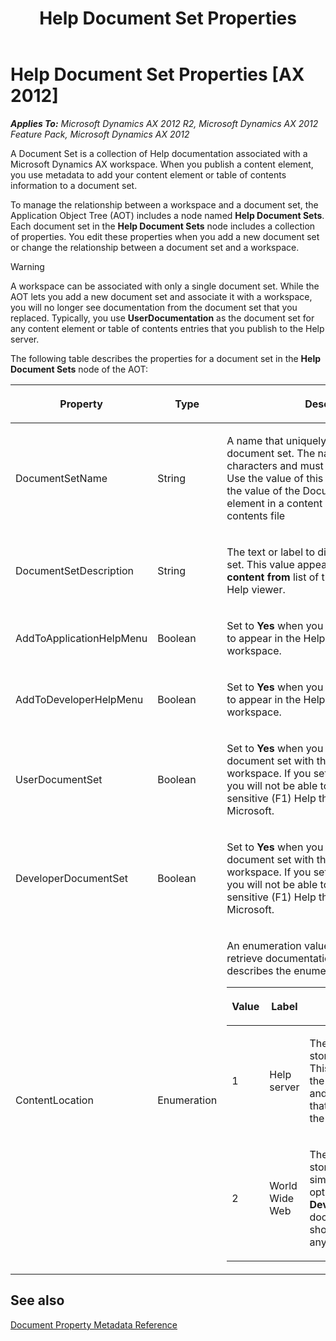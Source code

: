 ﻿---
title: Help Document Set Properties
TOCTitle: Help Document Set Properties
ms:assetid: a1fe4226-d521-4f35-9b0c-76c1ad3aaa97
ms:mtpsurl: https://msdn.microsoft.com/en-us/library/Gg731860(v=AX.60)
ms:contentKeyID: 35132740
ms.date: 11/07/2012
mtps_version: v=AX.60
---

# Help Document Set Properties [AX 2012]


_**Applies To:** Microsoft Dynamics AX 2012 R2, Microsoft Dynamics AX 2012 Feature Pack, Microsoft Dynamics AX 2012_

A Document Set is a collection of Help documentation associated with a Microsoft Dynamics AX workspace. When you publish a content element, you use metadata to add your content element or table of contents information to a document set.

To manage the relationship between a workspace and a document set, the Application Object Tree (AOT) includes a node named **Help Document Sets**. Each document set in the **Help Document Sets** node includes a collection of properties. You edit these properties when you add a new document set or change the relationship between a document set and a workspace.


> [!WARNING]
> <P>A workspace can be associated with only a single document set. While the AOT lets you add a new document set and associate it with a workspace, you will no longer see documentation from the document set that you replaced. Typically, you use <STRONG>UserDocumentation</STRONG> as the document set for any content element or table of contents entries that you publish to the Help server.</P>



The following table describes the properties for a document set in the **Help Document Sets** node of the AOT:


<table>
<colgroup>
<col style="width: 33%" />
<col style="width: 33%" />
<col style="width: 33%" />
</colgroup>
<thead>
<tr class="header">
<th><p>Property</p></th>
<th><p>Type</p></th>
<th><p>Description</p></th>
</tr>
</thead>
<tbody>
<tr class="odd">
<td><p>DocumentSetName</p></td>
<td><p>String</p></td>
<td><p>A name that uniquely identifies the document set. The name is limited to 40 characters and must not contain whitespace. Use the value of this property when you set the value of the DocumentSets metadata element in a content element or table of contents file</p></td>
</tr>
<tr class="even">
<td><p>DocumentSetDescription</p></td>
<td><p>String</p></td>
<td><p>The text or label to display for the document set. This value appears in the <strong>Search content from</strong> list of the <strong>Options</strong> menu of the Help viewer.</p></td>
</tr>
<tr class="odd">
<td><p>AddToApplicationHelpMenu</p></td>
<td><p>Boolean</p></td>
<td><p>Set to <strong>Yes</strong> when you want the document set to appear in the Help menu of the application workspace.</p></td>
</tr>
<tr class="even">
<td><p>AddToDeveloperHelpMenu</p></td>
<td><p>Boolean</p></td>
<td><p>Set to <strong>Yes</strong> when you want the document set to appear in the Help menu of the developer workspace.</p></td>
</tr>
<tr class="odd">
<td><p>UserDocumentSet</p></td>
<td><p>Boolean</p></td>
<td><p>Set to <strong>Yes</strong> when you want to associate the document set with the application workspace. If you set this property to <strong>No</strong>, you will not be able to view the context-sensitive (F1) Help that was published by Microsoft.</p></td>
</tr>
<tr class="even">
<td><p>DeveloperDocumentSet</p></td>
<td><p>Boolean</p></td>
<td><p>Set to <strong>Yes</strong> when you want to associate the document set with the development workspace. If you set this property to <strong>No</strong>, you will not be able to view the context-sensitive (F1) Help that was published by Microsoft.</p></td>
</tr>
<tr class="odd">
<td><p>ContentLocation</p></td>
<td><p>Enumeration</p></td>
<td><p>An enumeration value that specifies where to retrieve documentation. The following table describes the enumeration.</p>
<div class="caption">
</div>
<div class="tableSection">
<table>
<colgroup>
<col style="width: 33%" />
<col style="width: 33%" />
<col style="width: 33%" />
</colgroup>
<thead>
<tr class="header">
<th><p>Value</p></th>
<th><p>Label</p></th>
<th><p>Description</p></th>
</tr>
</thead>
<tbody>
<tr class="odd">
<td><p>1</p></td>
<td><p>Help server</p></td>
<td><p>The documentation is stored on the Help server. This option is used with the <strong>UserDocumentation</strong> and any document set that has files published on the Help server.</p></td>
</tr>
<tr class="even">
<td><p>2</p></td>
<td><p>World Wide Web</p></td>
<td><p>The documentation is stored on MSDN or a similar web site. This option is required for the <strong>DeveloperDocumentation</strong> documentation set and should not be used with any other document set.</p></td>
</tr>
</tbody>
</table>

</div></td>
</tr>
</tbody>
</table>


## See also

[Document Property Metadata Reference](document-property-metadata-reference.md)

